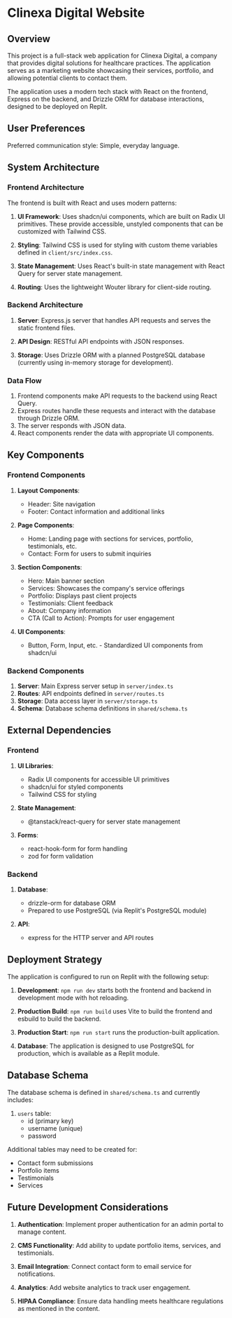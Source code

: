 # Clinexa Digital Website

## Overview

This project is a full-stack web application for Clinexa Digital, a company that provides digital solutions for healthcare practices. The application serves as a marketing website showcasing their services, portfolio, and allowing potential clients to contact them.

The application uses a modern tech stack with React on the frontend, Express on the backend, and Drizzle ORM for database interactions, designed to be deployed on Replit.

## User Preferences

Preferred communication style: Simple, everyday language.

## System Architecture

### Frontend Architecture

The frontend is built with React and uses modern patterns:

1. **UI Framework**: Uses shadcn/ui components, which are built on Radix UI primitives. These provide accessible, unstyled components that can be customized with Tailwind CSS.

2. **Styling**: Tailwind CSS is used for styling with custom theme variables defined in `client/src/index.css`.

3. **State Management**: Uses React's built-in state management with React Query for server state management.

4. **Routing**: Uses the lightweight Wouter library for client-side routing.

### Backend Architecture

1. **Server**: Express.js server that handles API requests and serves the static frontend files.

2. **API Design**: RESTful API endpoints with JSON responses.

3. **Storage**: Uses Drizzle ORM with a planned PostgreSQL database (currently using in-memory storage for development).

### Data Flow

1. Frontend components make API requests to the backend using React Query.
2. Express routes handle these requests and interact with the database through Drizzle ORM.
3. The server responds with JSON data.
4. React components render the data with appropriate UI components.

## Key Components

### Frontend Components

1. **Layout Components**:
   - Header: Site navigation
   - Footer: Contact information and additional links

2. **Page Components**:
   - Home: Landing page with sections for services, portfolio, testimonials, etc.
   - Contact: Form for users to submit inquiries

3. **Section Components**:
   - Hero: Main banner section
   - Services: Showcases the company's service offerings
   - Portfolio: Displays past client projects
   - Testimonials: Client feedback
   - About: Company information
   - CTA (Call to Action): Prompts for user engagement

4. **UI Components**:
   - Button, Form, Input, etc. - Standardized UI components from shadcn/ui

### Backend Components

1. **Server**: Main Express server setup in `server/index.ts`
2. **Routes**: API endpoints defined in `server/routes.ts`
3. **Storage**: Data access layer in `server/storage.ts`
4. **Schema**: Database schema definitions in `shared/schema.ts`

## External Dependencies

### Frontend

1. **UI Libraries**:
   - Radix UI components for accessible UI primitives
   - shadcn/ui for styled components
   - Tailwind CSS for styling

2. **State Management**:
   - @tanstack/react-query for server state management

3. **Forms**:
   - react-hook-form for form handling
   - zod for form validation

### Backend

1. **Database**:
   - drizzle-orm for database ORM
   - Prepared to use PostgreSQL (via Replit's PostgreSQL module)

2. **API**:
   - express for the HTTP server and API routes

## Deployment Strategy

The application is configured to run on Replit with the following setup:

1. **Development**: `npm run dev` starts both the frontend and backend in development mode with hot reloading.

2. **Production Build**: `npm run build` uses Vite to build the frontend and esbuild to build the backend.

3. **Production Start**: `npm run start` runs the production-built application.

4. **Database**: The application is designed to use PostgreSQL for production, which is available as a Replit module.

## Database Schema

The database schema is defined in `shared/schema.ts` and currently includes:

1. `users` table:
   - id (primary key)
   - username (unique)
   - password

Additional tables may need to be created for:
- Contact form submissions
- Portfolio items
- Testimonials
- Services

## Future Development Considerations

1. **Authentication**: Implement proper authentication for an admin portal to manage content.

2. **CMS Functionality**: Add ability to update portfolio items, services, and testimonials.

3. **Email Integration**: Connect contact form to email service for notifications.

4. **Analytics**: Add website analytics to track user engagement.

5. **HIPAA Compliance**: Ensure data handling meets healthcare regulations as mentioned in the content.